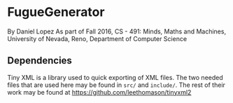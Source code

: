 # FugueGenerator
By Daniel Lopez
As part of Fall 2016, CS - 491: Minds, Maths and Machines,
University of Nevada, Reno,
Department of Computer Science

## Dependencies
Tiny XML is a library used to quick exporting of XML files.  The two needed files that are used here may be found in `src/` and `include/`.
The rest of their work may be found at https://github.com/leethomason/tinyxml2


